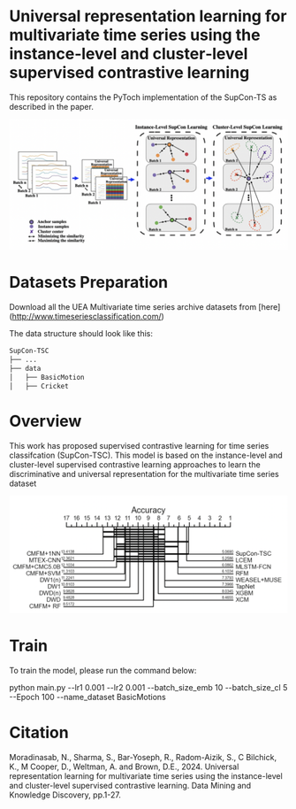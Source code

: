 # Universal representation learning for multivariate time series using the instance‐level and cluster‐level supervised contrastive learning

This repository contains the PyToch implementation of the SupCon-TS as described in the paper.


![](figs/approach.png)


# Datasets Preparation

Download all the UEA Multivariate time series archive datasets from [here] (http://www.timeseriesclassification.com/) 

The data structure should look like this:

```none
SupCon-TSC
├── ...
├── data
│   ├── BasicMotion
│   ├── Cricket
```

# Overview

This work has proposed supervised contrastive learning for time series classifcation
(SupCon-TSC). This model is based on the instance-level and cluster-level supervised
contrastive learning approaches to learn the discriminative and universal representation for the multivariate time series dataset

![](figs/critical_diagram.png)


# Train
To train the model, please run the command below:

python main.py --lr1 0.001 --lr2 0.001 --batch_size_emb 10 --batch_size_cl 5 --Epoch 100 --name_dataset BasicMotions


# Citation

Moradinasab, N., Sharma, S., Bar-Yoseph, R., Radom-Aizik, S., C Bilchick, K., M Cooper, D., Weltman, A. and Brown, D.E., 2024. Universal representation learning for multivariate time series using the instance-level and cluster-level supervised contrastive learning. Data Mining and Knowledge Discovery, pp.1-27.

